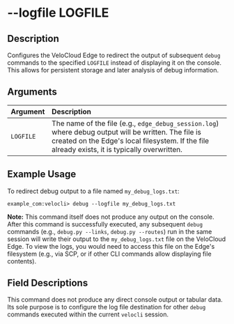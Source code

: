 # --logfile LOGFILE

## Description
Configures the VeloCloud Edge to redirect the output of subsequent `debug` commands to the specified `LOGFILE` instead of displaying it on the console. This allows for persistent storage and later analysis of debug information.

## Arguments
| Argument  | Description                                                                                                                                                              |
| :-------- | :----------------------------------------------------------------------------------------------------------------------------------------------------------------------- |
| `LOGFILE` | The name of the file (e.g., `edge_debug_session.log`) where debug output will be written. The file is created on the Edge's local filesystem. If the file already exists, it is typically overwritten. |

## Example Usage
To redirect debug output to a file named `my_debug_logs.txt`:
```
example_com:velocli> debug --logfile my_debug_logs.txt
```
**Note:** This command itself does not produce any output on the console. After this command is successfully executed, any subsequent `debug` commands (e.g., `debug.py --links`, `debug.py --routes`) run in the same session will write their output to the `my_debug_logs.txt` file on the VeloCloud Edge. To view the logs, you would need to access this file on the Edge's filesystem (e.g., via SCP, or if other CLI commands allow displaying file contents).

## Field Descriptions
This command does not produce any direct console output or tabular data. Its sole purpose is to configure the log file destination for other `debug` commands executed within the current `velocli` session.